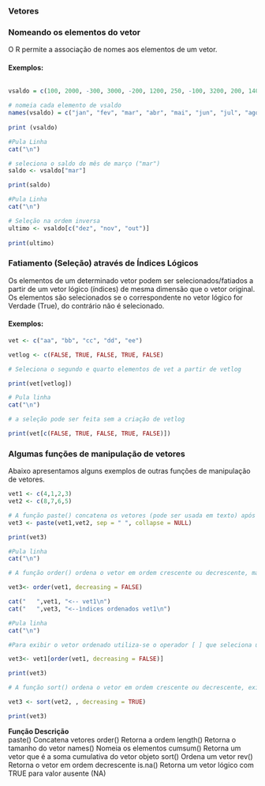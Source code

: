 ### <b>Vetores</b>

### Nomeando os elementos do vetor
O R permite a associação de nomes aos elementos de um vetor.
 
#### Exemplos:
``` R runnable

vsaldo = c(100, 2000, -300, 3000, -200, 1200, 250, -100, 3200, 200, 1400, -150) 

# nomeia cada elemento de vsaldo
names(vsaldo) = c("jan", "fev", "mar", "abr", "mai", "jun", "jul", "ago", "set", "out", "nov", "dez") 
 
print (vsaldo)

#Pula Linha
cat("\n")

# seleciona o saldo do mês de março ("mar")
saldo <- vsaldo["mar"] 

print(saldo)

#Pula Linha
cat("\n")

# Seleção na ordem inversa
ultimo <- vsaldo[c("dez", "nov", "out")] 
   
print(ultimo)
```


### Fatiamento (Seleção) através de Índices Lógicos
Os elementos de um determinado vetor podem ser selecionados/fatiados a partir de um vetor lógico (índices) de mesma dimensão que o vetor original.  Os elementos são selecionados se o correspondente no vetor lógico for Verdade (True), do contrário não é selecionado.

#### Exemplos:
``` R runnable
vet <- c("aa", "bb", "cc", "dd", "ee")

vetlog <- c(FALSE, TRUE, FALSE, TRUE, FALSE) 

# Seleciona o segundo e quarto elementos de vet a partir de vetlog

print(vet[vetlog])

# Pula linha
cat("\n")

# a seleção pode ser feita sem a criação de vetlog 

print(vet[c(FALSE, TRUE, FALSE, TRUE, FALSE)]) 
```

### Algumas funções de manipulação de vetores
Abaixo apresentamos alguns exemplos de outras funções de manipulação de vetores. <br>

``` R runnable
vet1 <- c(4,1,2,3)
vet2 <- c(8,7,6,5)

# A função paste() concatena os vetores (pode ser usada em texto) após transformálos em texto.
vet3 <- paste(vet1,vet2, sep = " ", collapse = NULL)

print(vet3)

#Pula linha
cat("\n")

# A função order() ordena o vetor em ordem crescente ou decrescente, mas exibe a ordenação pelos índices do vetor

vet3<- order(vet1, decreasing = FALSE)

cat("   ",vet1, "<-- vet1\n")
cat("   ",vet3, "<--ìndices ordenados vet1\n")

#Pula linha
cat("\n")

#Para exibir o vetor ordenado utiliza-se o operador [ ] que seleciona um elemento através da posição dele no vetor

vet3<- vet1[order(vet1, decreasing = FALSE)]

print(vet3)

# A função sort() ordena o vetor em ordem crescente ou decrescente, exibindo o vetor ordenado

vet3 <- sort(vet2, , decreasing = TRUE)

print(vet3)

```

<b> Função	Descrição</b> <br>
paste()	Concatena vetores
order()	Retorna a ordem
length()	Retorna o tamanho do vetor
names()	Nomeia os elementos
cumsum()	Retorna um vetor que é a soma cumulativa do vetor objeto
sort()	Ordena um vetor
rev()	Retorna o vetor em ordem decrescente
is.na()	Retorna um vetor lógico com TRUE para valor ausente (NA)

